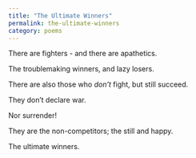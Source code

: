 ```yaml
---
title: "The Ultimate Winners"
permalink: the-ultimate-winners
category: poems
---
```


There are fighters - and there are apathetics.

The troublemaking winners, and lazy losers.

There are also those who *don’t* fight, but still succeed.

They don’t declare war.

Nor surrender!

They are the non-competitors; the still and happy.

The ultimate winners.
